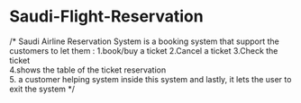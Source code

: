 # Saudi-Flight-Reservation
/* Saudi Airline Reservation System is a booking system that support the customers to let them : 
1.book/buy a ticket
2.Cancel a ticket 3.Check the ticket  
4.shows the table of the ticket reservation  
5. a customer helping system inside this system  and lastly, it lets the user to exit the system */
